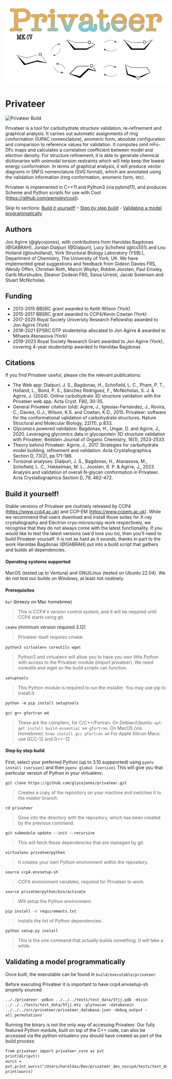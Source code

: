 ![ScreenShot](/logo.png)

# Privateer
![Privateer Build](https://github.com/glycojones/privateer/actions/workflows/main.yml/badge.svg)

Privateer is a tool for carbohydrate structure validation, re-refinement and graphical analysis. It carries out automatic assignments of ring conformation (IUPAC nomenclature), anomeric form, absolute configuration and comparison to reference values for validation. It computes omit mFo-DFc maps and calculates a correlation coefficient between model and electron density. For structure refinement, it is able to generate chemical dictionaries with unimodal torsion restraints which will help keep the lowest energy conformation. In terms of graphical analysis, it will produce vector diagrams in SNFG nomenclature (SVG format), which are annotated using the validation information (ring conformation, anomeric form, etc).

Privateer is implemented in C++11 and Python3 (via pybind11), and produces Scheme and Python scripts for use with Coot (https://github.com/pemsley/coot).

Skip to sections: [Build it yourself!](#build-it-yourself) – [Step by step build](#step-by-step-build) - [Validating a model programmatically](#validating-a-model-programmatically) 

## Authors
Jon Agirre (@glycojones), with contributions from Haroldas Bagdonas (@GABRAH), Jordan Dialpuri (@Dialpuri), Lucy Schofield (@lcs551) and Lou Holland (@louholland), York Structural Biology Laboratory (YSBL), Department of Chemistry, The University of York, UK. We have implemented great suggestions and feedback from Gideon Davies FRS, Wendy Offen, Christian Roth, Marcin Wojdyr, Robbie Joosten, Paul Emsley, Garib Murshudov, Eleanor Dodson FRS, Saioa Urresti, Jacob Sorensen and Stuart McNicholas. 

## Funding 
* 2013-2015 BBSRC grant awarded to Keith Wilson (York)
* 2015-2017 BBSRC grant awarded to CCP4/Kevin Cowtan (York)
* 2017-2025 Royal Society University Research Fellowship awarded to Jon Agirre (York)
* 2018-2021 EPSRC DTP studentship allocated to Jon Agirre & awarded to Mihaela Atanasova (York)
* 2019-2023 Royal Society Research Grant awarded to Jon Agirre (York), covering 4-year studentship awarded to Haroldas Bagdonas

## Citations
If you find Privateer useful, please cite the relevant publications:

- The Web app: Dialpuri, J. S., Bagdonas, H., Schofield, L. C., Pham, P. T., Holland, L., Bond, P. S., Sánchez Rodríguez, F., McNicholas, S. J. & Agirre, J. (2024). Online carbohydrate 3D structure validation with the Privateer web app. Acta Cryst. F80, 30-35.
- General Privateer citation (old): Agirre, J., Iglesias-Fernández, J., Rovira, C., Davies, G.J., Wilson, K.S. and Cowtan, K.D., 2015. Privateer: software for the conformational validation of carbohydrate structures. Nature Structural and Molecular Biology, 22(11), p.833.
- Glycomics powered validation: Bagdonas, H., Ungar, D. and Agirre, J., 2020. Leveraging glycomics data in glycoprotein 3D structure validation with Privateer. Beilstein Journal of Organic Chemistry, 16(1), 2523-2533.
- Theory behind Privateer: Agirre, J., 2017. Strategies for carbohydrate model building, refinement and validation. Acta Crystallographica Section D, 73(2), pp.171-186.
- Torsional analyses: Dialpuri, J. S., Bagdonas, H., Atanasova, M., Schofield, L. C., Hekkelman, M. L., Joosten, R. P. & Agirre, J., 2023. Analysis and validation of overall N-glycan conformation in Privateer. Acta Crystallographica Section D, 79, 462-472.



## **Build it yourself!**
Stable versions of Privateer are routinely released by CCP4 (https://www.ccp4.ac.uk) and CCP-EM (https://www.ccpem.ac.uk). While we recommend that users download and install those suites for X-ray crystallography and Electron cryo-microscopy work respectively, we recognise that they do not always come with the latest functionality. If you would like to test the latest versions (we'd love you to), then you'll need to build Privateer yourself. It is not as hard as it sounds, thanks in part to the work Haroldas Bagdonas (@GABRAH) put into a build script that gathers and builds all dependencies.  

#### Operating systems supported
MacOS (tested up to Ventura) and GNU/Linux (tested on Ubuntu 22.04). We do not test our builds on Windows, at least not routinely. 

#### Prerequisites

`bzr` (breezy on Mac homebrew)
> This is CCP4's version control system, and it will be required until CCP4 starts using git.

`cmake` (minimum version required 3.12)
> Privateer itself requires cmake.

`python3 virtualenv coreutils wget` 
> Python3 and virtualenv will allow you to have you own little Python with access to the Privateer module (import privateer). We need coreutils and wget so the build scripts can function.

`setuptools`
> This Python module is required to run the installer. You may use pip to install it:
```
python -m pip install setuptools
```

`gcc g++ gfortran m4` 
> These are the compilers, for C/C++/Fortran. On Debian/Ubuntu: `apt-get install build-essential m4 gfortran`. On MacOS (via Homebrew): `brew install gcc gfortran m4`
> For Apple Silicon Macs: use GCC-12 and G++-12 


#### Step by step build 
First, select your preferred Python (up to 3.10 suppported) using `pyenv install [version]` and then `pyenv global [version]`
This will give you that particular version of Python in your virtualenv.

```
git clone https://github.com/glycojones/privateer.git
```
> Creates a copy of the repository on your machine and switches it to the *master* branch.

```
cd privateer
```
> Goes into the directory with the repository, which has been created by the previous command.

```
git submodule update --init --recursive
```
> This will fetch those dependencies that are managed by git.

```
virtualenv privateerpython
```
> It creates your own Python environment within the repository.

```
source ccp4.envsetup-sh
```
> CCP4 environment variables, required for Privateer to work.

```
source privateerpython/bin/activate
```
> Will setup the Python environment.

```
pip install -r requirements.txt
```
> Installs the list of Python dependencies.

```
python setup.py install
```
> This is the one command that actually builds something. It will take a while.


## Validating a model programmatically

Once built, the executable can be found in `build/executable/privateer`

Before executing Privateer it is important to have ccp4.envsetup-sh properly sourced

```
.././privateer -pdbin ../../../tests/test_data/5fjj.pdb -mtzin ../../../tests/test_data/5fjj.mtz -glytoucan -databasein ../../../src/privateer/privateer_database.json -debug_output -all_permutations`
```

Running the binary is not the only way of accessing Privateer. Our fully featured Python module, built on top of the C++ code, can also be accessed via the python virtualenv you should have created as part of the build process:

    from privateer import privateer_core as pvt
    print(dir(pvt))
    wurcs = pvt.print_wurcs("/Users/haroldas/Dev/privateer_dev_noccp4/tests/test_data/2h6o_carbremediation.pdb")
    print(wurcs)
